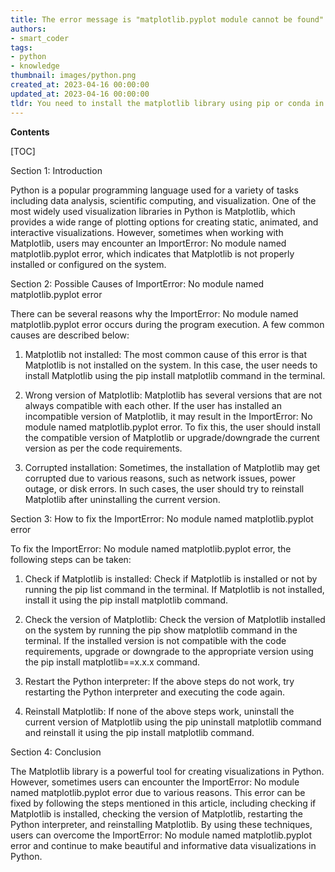```yaml
---
title: The error message is "matplotlib.pyplot module cannot be found"
authors:
- smart_coder
tags:
- python
- knowledge
thumbnail: images/python.png
created_at: 2023-04-16 00:00:00
updated_at: 2023-04-16 00:00:00
tldr: You need to install the matplotlib library using pip or conda in your Python environment.
---
```


**Contents**

[TOC]

Section 1: Introduction

Python is a popular programming language used for a variety of tasks including data analysis, scientific computing, and visualization. One of the most widely used visualization libraries in Python is Matplotlib, which provides a wide range of plotting options for creating static, animated, and interactive visualizations. However, sometimes when working with Matplotlib, users may encounter an ImportError: No module named matplotlib.pyplot error, which indicates that Matplotlib is not properly installed or configured on the system.

Section 2: Possible Causes of ImportError: No module named matplotlib.pyplot error

There can be several reasons why the ImportError: No module named matplotlib.pyplot error occurs during the program execution. A few common causes are described below:

1. Matplotlib not installed: The most common cause of this error is that Matplotlib is not installed on the system. In this case, the user needs to install Matplotlib using the pip install matplotlib command in the terminal.

2. Wrong version of Matplotlib: Matplotlib has several versions that are not always compatible with each other. If the user has installed an incompatible version of Matplotlib, it may result in the ImportError: No module named matplotlib.pyplot error. To fix this, the user should install the compatible version of Matplotlib or upgrade/downgrade the current version as per the code requirements.

3. Corrupted installation: Sometimes, the installation of Matplotlib may get corrupted due to various reasons, such as network issues, power outage, or disk errors. In such cases, the user should try to reinstall Matplotlib after uninstalling the current version.

Section 3: How to fix the ImportError: No module named matplotlib.pyplot error

To fix the ImportError: No module named matplotlib.pyplot error, the following steps can be taken:

1. Check if Matplotlib is installed: Check if Matplotlib is installed or not by running the pip list command in the terminal. If Matplotlib is not installed, install it using the pip install matplotlib command.

2. Check the version of Matplotlib: Check the version of Matplotlib installed on the system by running the pip show matplotlib command in the terminal. If the installed version is not compatible with the code requirements, upgrade or downgrade to the appropriate version using the pip install matplotlib==x.x.x command.

3. Restart the Python interpreter: If the above steps do not work, try restarting the Python interpreter and executing the code again.

4. Reinstall Matplotlib: If none of the above steps work, uninstall the current version of Matplotlib using the pip uninstall matplotlib command and reinstall it using the pip install matplotlib command.

Section 4: Conclusion

The Matplotlib library is a powerful tool for creating visualizations in Python. However, sometimes users can encounter the ImportError: No module named matplotlib.pyplot error due to various reasons. This error can be fixed by following the steps mentioned in this article, including checking if Matplotlib is installed, checking the version of Matplotlib, restarting the Python interpreter, and reinstalling Matplotlib. By using these techniques, users can overcome the ImportError: No module named matplotlib.pyplot error and continue to make beautiful and informative data visualizations in Python.
